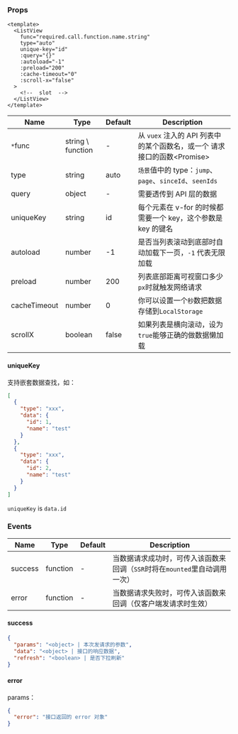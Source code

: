 ### Props

```vue
<template>
  <ListView
    func="required.call.function.name.string"
    type="auto"
    unique-key="id"
    :query="{}"
    :autoload="-1"
    :preload="200"
    :cache-timeout="0"
    :scroll-x="false"
  >
    <!--  slot  -->
  </ListView>
</template>
```


| Name | Type | Default | Description |
| --- | --- | --- | ---- |
| `*`func | string \ function | - | 从 `vuex` 注入的 API 列表中的某个函数名，或一个 请求接口的函数\<Promise\> |
| type | string | auto | `场景`值中的 type：`jump`、`page`、`sinceId`、`seenIds` |
| query | object | - | 需要透传到 API 层的数据 |
| uniqueKey | string | id | 每个元素在 v-for 的时候都需要一个 key，这个参数是 key 的键名 |
| autoload | number | -1 | 是否当列表滚动到底部时自动加载下一页，`-1` 代表无限加载 |
| preload | number | 200 | 列表底部距离可视窗口多少`px`时就触发网络请求 |
| cacheTimeout | number | 0 | 你可以设置一个`秒`数把数据存储到`LocalStorage` |
| scrollX | boolean | false | 如果列表是横向滚动，设为`true`能够正确的做数据懒加载  |

#### uniqueKey
支持嵌套数据查找，如：
```json
[
  {
    "type": "xxx",
    "data": {
      "id": 1,
      "name": "test"
    }
  },
  {
    "type": "xxx",
    "data": {
      "id": 2,
      "name": "test"
    }
  }
]
```
`uniqueKey` is `data.id`

### Events

| Name | Type | Default | Description |
| --- | --- | --- | ---- |
| success | function | - | 当数据请求成功时，可传入该函数来回调（`SSR`时将在`mounted`里自动调用一次） |
| error | function | - | 当数据请求失败时，可传入该函数来回调（仅客户端发请求时生效） |

#### success
```json
{
  "params": "<object> | 本次发请求的参数",
  "data": "<object> | 接口的响应数据",
  "refresh": "<boolean> | 是否下拉刷新"
}
```

#### error
params：
```json
{
  "error": "接口返回的 error 对象"
}
```
